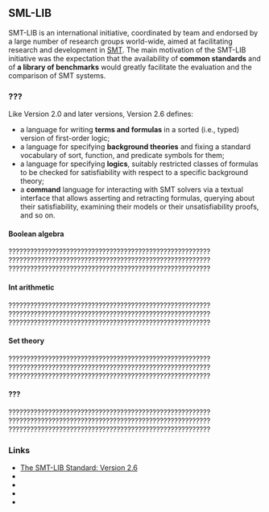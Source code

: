 ## SML-LIB
SMT-LIB is an international initiative, coordinated by team and endorsed by a large number of research groups world-wide, aimed at facilitating research and development in [SMT](SMT.md). The main motivation of the SMT-LIB initiative was the expectation that the availability of **common standards** and of **a library of benchmarks** would greatly facilitate the evaluation and the comparison of SMT systems.

### ???
Like Version 2.0 and later versions, Version 2.6 defines:
- a language for writing **terms and formulas** in a sorted (i.e., typed) version of first-order logic;
- a language for specifying **background theories** and fixing a standard vocabulary of sort, function, and predicate symbols for them;
- a language for specifying **logics**, suitably restricted classes of formulas to be checked for satisfiability with respect to a specific background theory;
- a **command** language for interacting with SMT solvers via a textual interface that allows asserting and retracting formulas, querying about their satisfiability, examining their models or their unsatisfiability proofs, and so on.

#### Boolean algebra
????????????????????????????????????????????????????????
????????????????????????????????????????????????????????
????????????????????????????????????????????????????????

#### Int arithmetic
????????????????????????????????????????????????????????
????????????????????????????????????????????????????????
????????????????????????????????????????????????????????

#### Set theory
????????????????????????????????????????????????????????
????????????????????????????????????????????????????????
????????????????????????????????????????????????????????

#### ???
????????????????????????????????????????????????????????
????????????????????????????????????????????????????????
????????????????????????????????????????????????????????

### Links
- [The SMT-LIB Standard: Version 2.6](http://smtlib.cs.uiowa.edu/papers/smt-lib-reference-v2.6-r2017-07-18.pdf)
- []()
- []()
- []()
- []()
